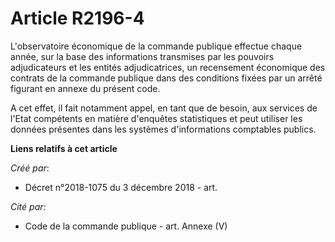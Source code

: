 # Article R2196-4

L'observatoire économique de la commande publique effectue chaque année, sur la base des informations transmises par les
pouvoirs adjudicateurs et les entités adjudicatrices, un recensement économique des contrats de la commande publique dans des
conditions fixées par un arrêté figurant en annexe du présent code.

A cet effet, il fait notamment appel, en tant que de besoin, aux services de l'Etat compétents en matière d'enquêtes
statistiques et peut utiliser les données présentes dans les systèmes d'informations comptables publics.

**Liens relatifs à cet article**

_Créé par_:

  - Décret n°2018-1075 du 3 décembre 2018 - art.

_Cité par_:

  - Code de la commande publique - art. Annexe (V)
